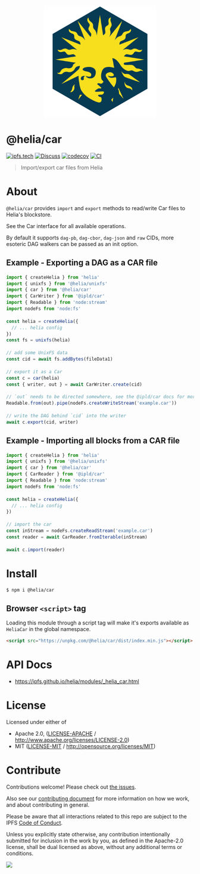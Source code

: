<p align="center">
  <a href="https://github.com/ipfs/helia" title="Helia">
    <img src="https://raw.githubusercontent.com/ipfs/helia/main/assets/helia.png" alt="Helia logo" width="300" />
  </a>
</p>

# @helia/car

[![ipfs.tech](https://img.shields.io/badge/project-IPFS-blue.svg?style=flat-square)](https://ipfs.tech)
[![Discuss](https://img.shields.io/discourse/https/discuss.ipfs.tech/posts.svg?style=flat-square)](https://discuss.ipfs.tech)
[![codecov](https://img.shields.io/codecov/c/github/ipfs/helia.svg?style=flat-square)](https://codecov.io/gh/ipfs/helia)
[![CI](https://img.shields.io/github/actions/workflow/status/ipfs/helia/main.yml?branch=main\&style=flat-square)](https://github.com/ipfs/helia/actions/workflows/main.yml?query=branch%3Amain)

> Import/export car files from Helia

# About

`@helia/car` provides `import` and `export` methods to read/write Car files to Helia's blockstore.

See the Car interface for all available operations.

By default it supports `dag-pb`, `dag-cbor`, `dag-json` and `raw` CIDs, more esoteric DAG walkers can be passed as an init option.

## Example - Exporting a DAG as a CAR file

```typescript
import { createHelia } from 'helia'
import { unixfs } from '@helia/unixfs'
import { car } from '@helia/car'
import { CarWriter } from '@ipld/car'
import { Readable } from 'node:stream'
import nodeFs from 'node:fs'

const helia = createHelia({
  // ... helia config
})
const fs = unixfs(helia)

// add some UnixFS data
const cid = await fs.addBytes(fileData1)

// export it as a Car
const c = car(helia)
const { writer, out } = await CarWriter.create(cid)

// `out` needs to be directed somewhere, see the @ipld/car docs for more information
Readable.from(out).pipe(nodeFs.createWriteStream('example.car'))

// write the DAG behind `cid` into the writer
await c.export(cid, writer)
```

## Example - Importing all blocks from a CAR file

```typescript
import { createHelia } from 'helia'
import { unixfs } from '@helia/unixfs'
import { car } from '@helia/car'
import { CarReader } from '@ipld/car'
import { Readable } from 'node:stream'
import nodeFs from 'node:fs'

const helia = createHelia({
  // ... helia config
})

// import the car
const inStream = nodeFs.createReadStream('example.car')
const reader = await CarReader.fromIterable(inStream)

await c.import(reader)
```

# Install

```console
$ npm i @helia/car
```

## Browser `<script>` tag

Loading this module through a script tag will make it's exports available as `HeliaCar` in the global namespace.

```html
<script src="https://unpkg.com/@helia/car/dist/index.min.js"></script>
```

# API Docs

- <https://ipfs.github.io/helia/modules/_helia_car.html>

# License

Licensed under either of

- Apache 2.0, ([LICENSE-APACHE](LICENSE-APACHE) / <http://www.apache.org/licenses/LICENSE-2.0>)
- MIT ([LICENSE-MIT](LICENSE-MIT) / <http://opensource.org/licenses/MIT>)

# Contribute

Contributions welcome! Please check out [the issues](https://github.com/ipfs/helia/issues).

Also see our [contributing document](https://github.com/ipfs/community/blob/master/CONTRIBUTING_JS.md) for more information on how we work, and about contributing in general.

Please be aware that all interactions related to this repo are subject to the IPFS [Code of Conduct](https://github.com/ipfs/community/blob/master/code-of-conduct.md).

Unless you explicitly state otherwise, any contribution intentionally submitted for inclusion in the work by you, as defined in the Apache-2.0 license, shall be dual licensed as above, without any additional terms or conditions.

[![](https://cdn.rawgit.com/jbenet/contribute-ipfs-gif/master/img/contribute.gif)](https://github.com/ipfs/community/blob/master/CONTRIBUTING.md)
